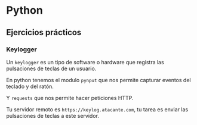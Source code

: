# Python

## Ejercicios prácticos

### Keylogger

Un `keylogger` es un tipo de software o hardware que registra las pulsaciones de teclas de un usuario.

En python tenemos el modulo `pynput` que nos permite capturar eventos del teclado y del ratón.

Y `requests` que nos permite hacer peticiones HTTP.

Tu servidor remoto es `https://keylog.atacante.com`, tu tarea es enviar las pulsaciones de teclas a este servidor.
